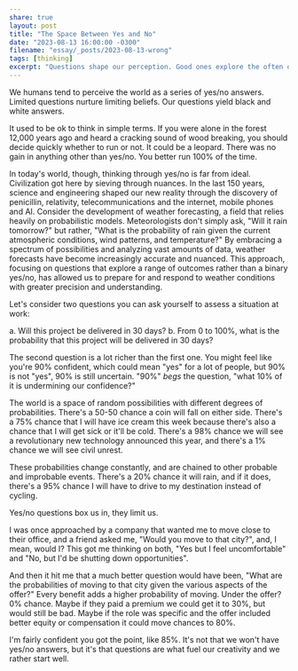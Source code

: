 ```yaml
---
share: true
layout: post
title: "The Space Between Yes and No"
date: "2023-08-13 16:00:00 -0300"
filename: "essay/_posts/2023-08-13-wrong"
tags: [thinking]
excerpt: "Questions shape our perception. Good ones explore the often overlooked realm of uncertainty, challenging us to think beyond binary choices and embracing the complex nuances shaping our world."
---
```


We humans tend to perceive the world as a series of yes/no answers. Limited questions nurture limiting beliefs. Our questions yield black and white answers.

It used to be ok to think in simple terms. If you were alone in the forest 12,000 years ago and heard a cracking sound of wood breaking, you should decide quickly whether to run or not. It could be a leopard. There was no gain in anything other than yes/no. You better run 100% of the time.

In today's world, though, thinking through yes/no is far from ideal. Civilization got here by sieving through nuances. In the last 150 years, science and engineering shaped our new reality through the discovery of penicillin, relativity, telecommunications and the internet, mobile phones and AI. Consider the development of weather forecasting, a field that relies heavily on probabilistic models. Meteorologists don't simply ask, "Will it rain tomorrow?" but rather, "What is the probability of rain given the current atmospheric conditions, wind patterns, and temperature?" By embracing a spectrum of possibilities and analyzing vast amounts of data, weather forecasts have become increasingly accurate and nuanced. This approach, focusing on questions that explore a range of outcomes rather than a binary yes/no, has allowed us to prepare for and respond to weather conditions with greater precision and understanding.

Let's consider two questions you can ask yourself to assess a situation at work:

a. Will this project be delivered in 30 days?
b. From 0 to 100%, what is the probability that this project will be delivered in 30 days?

The second question is a lot richer than the first one. You might feel like you're 90% confident, which could mean "yes" for a lot of people, but 90% is not "yes", 90% is still uncertain. "90%" *begs* the question, "what 10% of it is undermining our confidence?"

The world is a space of random possibilities with different degrees of probabilities. There's a 50-50 chance a coin will fall on either side. There's a 75% chance that I will have ice cream this week because there's also a chance that I will get sick or it'll be cold. There's a 98% chance we will see a revolutionary new technology announced this year, and there's a 1% chance we will see civil unrest.

These probabilities change constantly, and are chained to other probable and improbable events. There's a 20% chance it will rain, and if it does, there's a 95% chance I will have to drive to my destination instead of cycling.

Yes/no questions box us in, they limit us. 

I was once approached by a company that wanted me to move close to their office, and a friend asked me, "Would you move to that city?", and, I mean, would I? This got me thinking on both, "Yes but I feel uncomfortable" and "No, but I'd be shutting down opportunities". 

And then it hit me that a much better question would have been, "What are the probabilities of moving to that city given the various aspects of the offer?" Every benefit adds a higher probability of moving. Under the offer? 0% chance. Maybe if they paid a premium we could get it to 30%, but would still be bad. Maybe if the role was specific and the offer included better equity or compensation it could move chances to 80%.

I'm fairly confident you got the point, like 85%. It's not that we won't have yes/no answers, but it's that questions are what fuel our creativity and we rather start well.